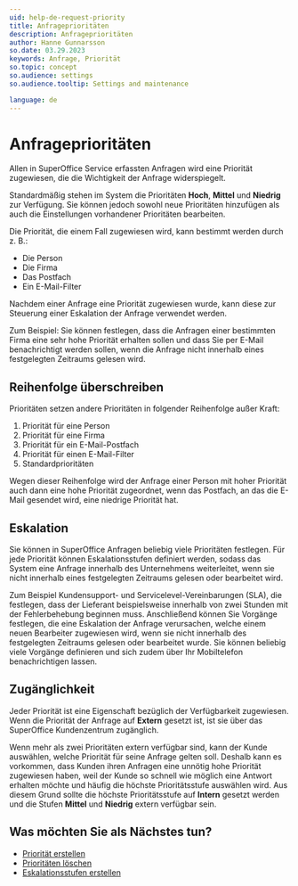 ```yaml
---
uid: help-de-request-priority
title: Anfrageprioritäten
description: Anfrageprioritäten
author: Hanne Gunnarsson
so.date: 03.29.2023
keywords: Anfrage, Priorität
so.topic: concept
so.audience: settings
so.audience.tooltip: Settings and maintenance

language: de
---
```


# Anfrageprioritäten

Allen in SuperOffice Service erfassten Anfragen wird eine Priorität zugewiesen, die die Wichtigkeit der Anfrage widerspiegelt.

Standardmäßig stehen im System die Prioritäten **Hoch**, **Mittel** und **Niedrig** zur Verfügung. Sie können jedoch sowohl neue Prioritäten hinzufügen als auch die Einstellungen vorhandener Prioritäten bearbeiten.

Die Priorität, die einem Fall zugewiesen wird, kann bestimmt werden durch z. B.:

* Die Person
* Die Firma
* Das Postfach
* Ein E-Mail-Filter

Nachdem einer Anfrage eine Priorität zugewiesen wurde, kann diese zur Steuerung einer Eskalation der Anfrage verwendet werden.

Zum Beispiel: Sie können festlegen, dass die Anfragen einer bestimmten Firma eine sehr hohe Priorität erhalten sollen und dass Sie per E-Mail benachrichtigt werden sollen, wenn die Anfrage nicht innerhalb eines festgelegten Zeitraums gelesen wird.

## Reihenfolge überschreiben

Prioritäten setzen andere Prioritäten in folgender Reihenfolge außer Kraft:

1. Priorität für eine Person
1. Priorität für eine Firma
1. Priorität für ein E-Mail-Postfach
1. Priorität für einen E-Mail-Filter
1. Standardprioritäten

Wegen dieser Reihenfolge wird der Anfrage einer Person mit hoher Priorität auch dann eine hohe Priorität zugeordnet, wenn das Postfach, an das die E-Mail gesendet wird, eine niedrige Priorität hat.

## Eskalation

Sie können in SuperOffice Anfragen beliebig viele Prioritäten festlegen. Für jede Priorität können Eskalationsstufen definiert werden, sodass das System eine Anfrage innerhalb des Unternehmens weiterleitet, wenn sie nicht innerhalb eines festgelegten Zeitraums gelesen oder bearbeitet wird.

Zum Beispiel Kundensupport- und Servicelevel-Vereinbarungen (SLA), die festlegen, dass der Lieferant beispielsweise innerhalb von zwei Stunden mit der Fehlerbehebung beginnen muss. Anschließend können Sie Vorgänge festlegen, die eine Eskalation der Anfrage verursachen, welche einem neuen Bearbeiter zugewiesen wird, wenn sie nicht innerhalb des festgelegten Zeitraums gelesen oder bearbeitet wurde. Sie können beliebig viele Vorgänge definieren und sich zudem über Ihr Mobiltelefon benachrichtigen lassen.

## Zugänglichkeit

Jeder Priorität ist eine Eigenschaft bezüglich der Verfügbarkeit zugewiesen. Wenn die Priorität der Anfrage auf **Extern** gesetzt ist, ist sie über das SuperOffice Kundenzentrum zugänglich.

Wenn mehr als zwei Prioritäten extern verfügbar sind, kann der Kunde auswählen, welche Priorität für seine Anfrage gelten soll. Deshalb kann es vorkommen, dass Kunden ihren Anfragen eine unnötig hohe Priorität zugewiesen haben, weil der Kunde so schnell wie möglich eine Antwort erhalten möchte und häufig die höchste Prioritätsstufe auswählen wird. Aus diesem Grund sollte die höchste Prioritätsstufe auf **Intern** gesetzt werden und die Stufen **Mittel** und **Niedrig** extern verfügbar sein.

## Was möchten Sie als Nächstes tun?

* [Priorität erstellen][1]
* [Prioritäten löschen][2]
* [Eskalationsstufen erstellen][3]

<!-- Referenced links -->
[1]: create.md
[2]: delete.md
[3]: escalation-levels.md

<!-- Referenced images -->
